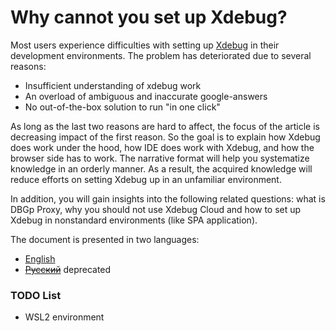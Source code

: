 # Why cannot you set up Xdebug?

Most users experience difficulties with setting up [Xdebug](https://xdebug.org/) in their development environments. The problem has deteriorated due to several reasons:

- Insufficient understanding of xdebug work
- An overload of ambiguous and inaccurate google-answers
- No out-of-the-box solution to run "in one click"

As long as the last two reasons are hard to affect, the focus of the article is decreasing impact of the first reason. So the goal is to explain how Xdebug does work under the hood, how IDE does work with Xdebug, and how the browser side has to work. The narrative format will help you systematize knowledge in an orderly manner. As a result, the acquired knowledge will reduce efforts on setting Xdebug up in an unfamiliar environment.

In addition, you will gain insights into the following related questions: what is DBGp Proxy, why you should not use Xdebug Cloud and how to set up Xdebug in nonstandard environments (like SPA application).

The document is presented in two languages:

- [English](./xdebug_en.md)
- ~~[Русский](./xdebug_ru.md)~~ deprecated

### TODO List

- WSL2 environment